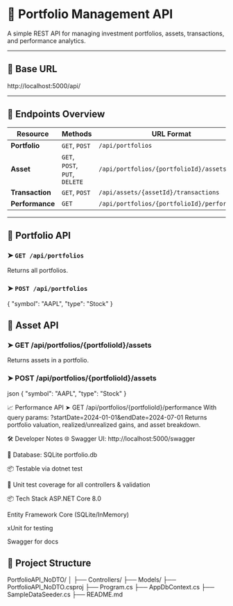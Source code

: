 # 📘 Portfolio Management API

A simple REST API for managing investment portfolios, assets, transactions, and performance analytics.

---

## 🔗 Base URL
http://localhost:5000/api/

---

## 📂 Endpoints Overview

| Resource     | Methods               | URL Format                                |
|--------------|------------------------|--------------------------------------------|
| **Portfolio**    | `GET`, `POST`        | `/api/portfolios`                         |
| **Asset**        | `GET`, `POST`, `PUT`, `DELETE` | `/api/portfolios/{portfolioId}/assets` |
| **Transaction**  | `GET`, `POST`        | `/api/assets/{assetId}/transactions`      |
| **Performance**  | `GET`                | `/api/portfolios/{portfolioId}/performance` |

---

## 📁 Portfolio API

### ➤ `GET /api/portfolios`

Returns all portfolios.

### ➤ `POST /api/portfolios`

{
  "symbol": "AAPL",
  "type": "Stock"
}

## 📁 Asset API
### ➤ GET /api/portfolios/{portfolioId}/assets
Returns assets in a portfolio.

### ➤ POST /api/portfolios/{portfolioId}/assets
json
{
  "symbol": "AAPL",
  "type": "Stock"
}

📈 Performance API
➤ GET /api/portfolios/{portfolioId}/performance
With query params:
?startDate=2024-01-01&endDate=2024-07-01
Returns portfolio valuation, realized/unrealized gains, and asset breakdown.

🛠️ Developer Notes
🌐 Swagger UI: http://localhost:5000/swagger

💾 Database: SQLite portfolio.db

📦 Testable via dotnet test

🧪 Unit test coverage for all controllers & validation

📦 Tech Stack
ASP.NET Core 8.0

Entity Framework Core (SQLite/InMemory)

xUnit for testing

Swagger for docs
## 📁 Project Structure
PortfolioAPI_NoDTO/
│
├── Controllers/
├── Models/
├── PortfolioAPI_NoDTO.csproj
├── Program.cs
├── AppDbContext.cs
├── SampleDataSeeder.cs
├── README.md



